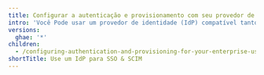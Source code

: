 ```yaml
---
title: Configurar a autenticação e provisionamento com seu provedor de identidade
intro: 'Você Pode usar um provedor de identidade (IdP) compatível tanto com o logon único SAML (SSO) quanto com o Sistema de Gerenciamento de Identidades de Domínio Cruzado (SCIM) para configurar a autenticação e provisionamento do usuário para {% data variables.product.product_location %}.'
versions:
  ghae: '*'
children:
  - /configuring-authentication-and-provisioning-for-your-enterprise-using-azure-ad
shortTitle: Use um IdP para SSO & SCIM
---
```


